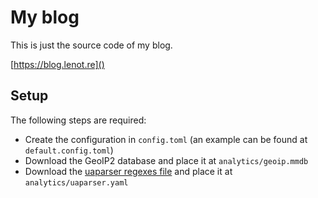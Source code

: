 # My blog

This is just the source code of my blog.

[https://blog.lenot.re]()



## Setup

The following steps are required:
- Create the configuration in `config.toml` (an example can be found at `default.config.toml`)
- Download the GeoIP2 database and place it at `analytics/geoip.mmdb`
- Download the [uaparser regexes file](https://raw.githubusercontent.com/ua-parser/uap-core/master/regexes.yaml) and place it at `analytics/uaparser.yaml`
